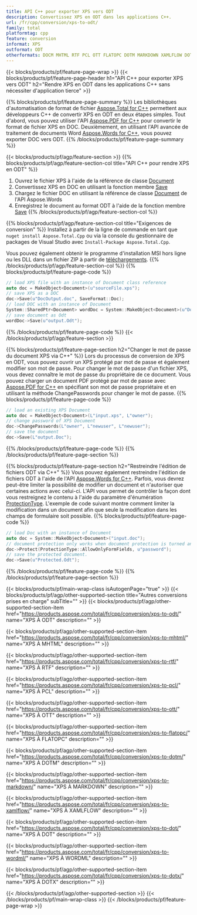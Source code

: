 ```yaml
---
title: API C++ pour exporter XPS vers ODT
description: Convertissez XPS en ODT dans les applications C++.
url: /fr/cpp/conversion/xps-to-odt/
family: total
platformtag: cpp
feature: conversion
informat: XPS
outformat: ODT
otherformats: DOCM MHTML RTF PCL OTT FLATOPC DOTM MARKDOWN XAMLFLOW DOT WORDML DOTX
---
```

{{< blocks/products/pf/feature-page-wrap >}}
{{< blocks/products/pf/feature-page-header h1="API C++ pour exporter XPS vers ODT" h2="Rendre XPS en ODT dans les applications C++ sans nécessiter d'application tierce" >}}

{{% blocks/products/pf/feature-page-summary %}}
Les bibliothèques d'automatisation de format de fichier [Aspose.Total for C++](https://products.aspose.com/total/cpp/) permettent aux développeurs C++ de convertir XPS en ODT en deux étapes simples. Tout d'abord, vous pouvez utiliser l'API [Aspose.PDF for C++](https://products.aspose.com/pdf/cpp/) pour convertir le format de fichier XPS en DOC. Deuxièmement, en utilisant l'API avancée de traitement de documents Word [Aspose.Words for C++](https://products.aspose.com/words/cpp/), vous pouvez exporter DOC vers ODT. 
{{% /blocks/products/pf/feature-page-summary  %}}

{{< blocks/products/pf/agp/feature-section >}}
{{% blocks/products/pf/agp/feature-section-col title="API C++ pour rendre XPS en ODT" %}}
1. Ouvrez le fichier XPS à l'aide de la référence de classe [Document](https://reference.aspose.com/pdf/cpp/class/aspose.pdf.document)
2. Convertissez XPS en DOC en utilisant la fonction membre [Save](https://reference.aspose.com/pdf/cpp/class/aspose.pdf.document#adb8061c585440fde49c1263e68837f01)
3. Chargez le fichier DOC en utilisant la référence de classe [Document](https://reference.aspose.com/words/cpp/class/aspose.words.document) de l'API Aspose.Words
4. Enregistrez le document au format ODT à l'aide de la fonction membre [Save](https://reference.aspose.com/words/cpp/class/aspose.words.document#save_stream_saveformat)
{{% /blocks/products/pf/agp/feature-section-col %}}

{{% blocks/products/pf/agp/feature-section-col title="Exigences de conversion" %}}
Installez à partir de la ligne de commande en tant que ```nuget install Aspose.Total.Cpp``` ou via la console du gestionnaire de packages de Visual Studio avec ```Install-Package Aspose.Total.Cpp```.

Vous pouvez également obtenir le programme d'installation MSI hors ligne ou les DLL dans un fichier ZIP à partir de [téléchargements](https://downloads.aspose.com/total/cpp).
{{% /blocks/products/pf/agp/feature-section-col %}}
{{% blocks/products/pf/feature-page-code %}}

```cpp
// load XPS file with an instance of Document class reference
auto doc = MakeObject<Document>(u"sourceFile.xps");
// save XPS as a DOC 
doc->Save(u"DocOutput.doc", SaveFormat::Doc); 
// load DOC with an instance of Document
System::SharedPtr<Document> wordDoc = System::MakeObject<Document>(u"DocOutput.doc");
// save document as Odt
wordDoc->Save(u"output.Odt");  
```

{{% /blocks/products/pf/feature-page-code %}}
{{< /blocks/products/pf/agp/feature-section >}}

{{% blocks/products/pf/feature-page-section  h2="Changer le mot de passe du document XPS via C++" %}}
Lors du processus de conversion de XPS en ODT, vous pouvez ouvrir un XPS protégé par mot de passe et également modifier son mot de passe. Pour changer le mot de passe d'un fichier XPS, vous devez connaître le mot de passe du propriétaire de ce document. Vous pouvez charger un document PDF protégé par mot de passe avec [Aspose.PDF for C++](https://products.aspose.com/pdf/cpp/) en spécifiant son mot de passe propriétaire et en utilisant la méthode ChangePasswords pour changer le mot de passe.
{{% blocks/products/pf/feature-page-code %}}

```cpp
// load an existing XPS Document
auto doc = MakeObject<Document>(L"input.xps", L"owner");
// change password of XPS Document
doc->ChangePasswords(L"owner", L"newuser", L"newuser");
// save the document
doc->Save(L"output.Doc");
```
{{% /blocks/products/pf/feature-page-code  %}}
{{% /blocks/products/pf/feature-page-section %}}

{{% blocks/products/pf/feature-page-section  h2="Restreindre l'édition de fichiers ODT via C++" %}}
Vous pouvez également restreindre l'édition de fichiers ODT à l'aide de l'API [Aspose.Words for C++](https://products.aspose.com/words/cpp/). Parfois, vous devrez peut-être limiter la possibilité de modifier un document et n'autoriser que certaines actions avec celui-ci. L'API vous permet de contrôler la façon dont vous restreignez le contenu à l'aide du paramètre d'énumération [ProtectionType](https://reference.aspose.com/words/cpp/namespace/aspose.words#protectiontype). L'exemple de code suivant montre comment limiter la modification dans un document afin que seule la modification dans les champs de formulaire soit possible.
{{% blocks/products/pf/feature-page-code %}}

```cpp
// load Doc with an instance of Document
auto doc = System::MakeObject<Document>("input.doc");
// document protection only works when document protection is turned and only editing in form fields is allowed.
doc->Protect(ProtectionType::AllowOnlyFormFields, u"password");
// save the protected document.
doc->Save(u"Protected.Odt");  
```
{{% /blocks/products/pf/feature-page-code  %}}
{{% /blocks/products/pf/feature-page-section %}}

{{< blocks/products/pf/main-wrap-class isAutogenPage="true" >}}
{{< blocks/products/pf/agp/other-supported-section title="Autres conversions prises en charge" subTitle="" >}}
{{< blocks/products/pf/agp/other-supported-section-item href="https://products.aspose.com/total/fr/cpp/conversion/xps-to-odt/" name="XPS À ODT" description="" >}}

{{< blocks/products/pf/agp/other-supported-section-item href="https://products.aspose.com/total/fr/cpp/conversion/xps-to-mhtml/" name="XPS À MHTML" description="" >}}

{{< blocks/products/pf/agp/other-supported-section-item href="https://products.aspose.com/total/fr/cpp/conversion/xps-to-rtf/" name="XPS À RTF" description="" >}}

{{< blocks/products/pf/agp/other-supported-section-item href="https://products.aspose.com/total/fr/cpp/conversion/xps-to-pcl/" name="XPS À PCL" description="" >}}

{{< blocks/products/pf/agp/other-supported-section-item href="https://products.aspose.com/total/fr/cpp/conversion/xps-to-ott/" name="XPS À OTT" description="" >}}

{{< blocks/products/pf/agp/other-supported-section-item href="https://products.aspose.com/total/fr/cpp/conversion/xps-to-flatopc/" name="XPS À FLATOPC" description="" >}}

{{< blocks/products/pf/agp/other-supported-section-item href="https://products.aspose.com/total/fr/cpp/conversion/xps-to-dotm/" name="XPS À DOTM" description="" >}}

{{< blocks/products/pf/agp/other-supported-section-item href="https://products.aspose.com/total/fr/cpp/conversion/xps-to-markdown/" name="XPS À MARKDOWN" description="" >}}

{{< blocks/products/pf/agp/other-supported-section-item href="https://products.aspose.com/total/fr/cpp/conversion/xps-to-xamlflow/" name="XPS À XAMLFLOW" description="" >}}

{{< blocks/products/pf/agp/other-supported-section-item href="https://products.aspose.com/total/fr/cpp/conversion/xps-to-dot/" name="XPS À DOT" description="" >}}

{{< blocks/products/pf/agp/other-supported-section-item href="https://products.aspose.com/total/fr/cpp/conversion/xps-to-wordml/" name="XPS À WORDML" description="" >}}

{{< blocks/products/pf/agp/other-supported-section-item href="https://products.aspose.com/total/fr/cpp/conversion/xps-to-dotx/" name="XPS À DOTX" description="" >}}


{{< /blocks/products/pf/agp/other-supported-section >}}
{{< /blocks/products/pf/main-wrap-class >}}
{{< /blocks/products/pf/feature-page-wrap >}}